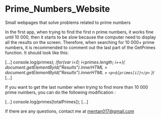 # Prime_Numbers_Website
Small webpages that solve problems related to prime numbers

In the first app, when trying to find the first n prime numbers, it works fine until 10 000, then it starts to be slow because the computer need to display all the 
results on the screen. Therefore, when searching for 10 000+ prime numbers, it is recommended to comment out the last part of the GetPrimes function.
It should look like this:

[...]
console.log(primes);
/*for(var i=0; i<primes.length; i++){
    document.getElementById("Results").innerHTML = document.getElementById("Results").innerHTML + `<p>${primes[i]}</p>`
}*/
[...]

If you want to get the last number when trying to find more than 10 000 prime numbers, you can do the following modification :

[...]
console.log(primes[totalPrimes]);
[...]

If there are any questions, contact me at mentan017@gmail.com
